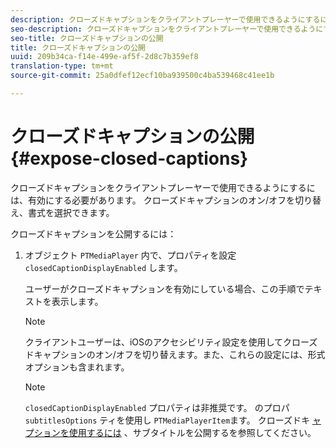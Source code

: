 ```yaml
---
description: クローズドキャプションをクライアントプレーヤーで使用できるようにするには、有効にする必要があります。 クローズドキャプションのオン/オフを切り替え、書式を選択できます。
seo-description: クローズドキャプションをクライアントプレーヤーで使用できるようにするには、有効にする必要があります。 クローズドキャプションのオン/オフを切り替え、書式を選択できます。
seo-title: クローズドキャプションの公開
title: クローズドキャプションの公開
uuid: 209b34ca-f14e-499e-af5f-2d8c7b359ef8
translation-type: tm+mt
source-git-commit: 25a0dfef12ecf10ba939500c4ba539468c41ee1b

---
```



# クローズドキャプションの公開 {#expose-closed-captions}

クローズドキャプションをクライアントプレーヤーで使用できるようにするには、有効にする必要があります。 クローズドキャプションのオン/オフを切り替え、書式を選択できます。

クローズドキャプションを公開するには：

1. オブジェクト `PTMediaPlayer` 内で、プロパティを設定 `closedCaptionDisplayEnabled` します。

   ユーザーがクローズドキャプションを有効にしている場合、この手順でテキストを表示します。

   >[!NOTE]
   >
   >クライアントユーザーは、iOSのアクセシビリティ設定を使用してクローズドキャプションのオン/オフを切り替えます。また、これらの設定には、形式オプションも含まれます。

   >[!NOTE]
   >
   >`closedCaptionDisplayEnabled` プロパティは非推奨です。 のプロパ `subtitlesOptions` ティを使用し `PTMediaPlayerItem`ます。 クローズドキ [ャプションを使用するには](../../tvsdk-1.4-for-ios/c-psdk-ios-1.4-closed-captioning-and-subtitles-ios/t-psdk-ios-1.4-subtitles-exposing-ios.md) 、サブタイトルを公開するを参照してください。